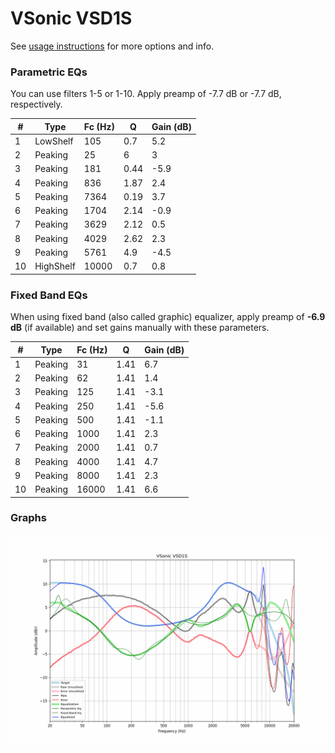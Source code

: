 # VSonic VSD1S
See [usage instructions](https://github.com/jaakkopasanen/AutoEq#usage) for more options and info.

### Parametric EQs
You can use filters 1-5 or 1-10. Apply preamp of -7.7 dB or -7.7 dB, respectively.

|   # | Type      |   Fc (Hz) |    Q |   Gain (dB) |
|-----|-----------|-----------|------|-------------|
|   1 | LowShelf  |       105 | 0.7  |         5.2 |
|   2 | Peaking   |        25 | 6    |         3   |
|   3 | Peaking   |       181 | 0.44 |        -5.9 |
|   4 | Peaking   |       836 | 1.87 |         2.4 |
|   5 | Peaking   |      7364 | 0.19 |         3.7 |
|   6 | Peaking   |      1704 | 2.14 |        -0.9 |
|   7 | Peaking   |      3629 | 2.12 |         0.5 |
|   8 | Peaking   |      4029 | 2.62 |         2.3 |
|   9 | Peaking   |      5761 | 4.9  |        -4.5 |
|  10 | HighShelf |     10000 | 0.7  |         0.8 |

### Fixed Band EQs
When using fixed band (also called graphic) equalizer, apply preamp of **-6.9 dB** (if available) and set gains manually with these parameters.

|   # | Type    |   Fc (Hz) |    Q |   Gain (dB) |
|-----|---------|-----------|------|-------------|
|   1 | Peaking |        31 | 1.41 |         6.7 |
|   2 | Peaking |        62 | 1.41 |         1.4 |
|   3 | Peaking |       125 | 1.41 |        -3.1 |
|   4 | Peaking |       250 | 1.41 |        -5.6 |
|   5 | Peaking |       500 | 1.41 |        -1.1 |
|   6 | Peaking |      1000 | 1.41 |         2.3 |
|   7 | Peaking |      2000 | 1.41 |         0.7 |
|   8 | Peaking |      4000 | 1.41 |         4.7 |
|   9 | Peaking |      8000 | 1.41 |         2.3 |
|  10 | Peaking |     16000 | 1.41 |         6.6 |

### Graphs
![](./VSonic%20VSD1S.png)
